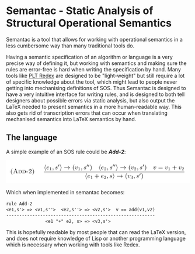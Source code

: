 # Semantac - Static Analysis of Structural Operational Semantics
Semantac is a tool that allows for working with operational semantics in a less cumbersome way than many traditional tools do.

Having a semantic specification of an algorithm or language is a very precise way of defining it, but working with semantics and making sure the rules are error-free is hard when writing the specification by hand. Many tools like [PLT Redex](https://redex.racket-lang.org/) are designed to be "light-weight" but still require a lot of specific knowledge about the tool, which might lead to people never getting into mechanising definitions of SOS. Thus Semantac is designed to have a very intuitive interface for writing rules, and is designed to both tell designers about possible errors via static analysis, but also output the LaTeX needed to present semantics in a more human-readable way. This also gets rid of transcription errors that can occur when translating mechanised semantics into LaTeX semantics by hand.

## The language
A simple example of an SOS rule could be ***Add-2***:

![SOS LaTeX version of the Add-2 rule](./example.png)

Which when implemented in semantac becomes:

```
rule Add-2
<e1,s'> => <v1,s''>  <e2,s''> => <v2,s'>  v == add(v1,v2)
---------------------------------------------------------
               <e1 "+" e2, s> => <v3,s'>
```

This is hopefully readable by most people that can read the LaTeX version, and does not require knowledge of Lisp or another programming language which is necessary when working with tools like Redex.

